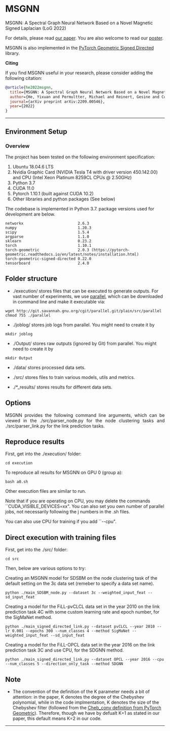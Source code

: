 # MSGNN
MSGNN: A Spectral Graph Neural Network Based on a Novel Magnetic Signed Laplacian (LoG 2022)

For details, please read [our paper](https://arxiv.org/pdf/2209.00546.pdf). You are also welcome to read our [poster](https://github.com/SherylHYX/MSGNN/blob/main/LoG2022_MSGNN_poster.pdf).

MSGNN is also implemented in the [PyTorch Geometric Signed Directed](https://github.com/SherylHYX/pytorch_geometric_signed_directed) library.

**Citing**


If you find MSGNN useful in your research, please consider adding the following citation:

```bibtex
@article{he2022msgnn,
  title={MSGNN: A Spectral Graph Neural Network Based on a Novel Magnetic Signed Laplacian},
  author={He, Yixuan and Permultter, Michael and Reinert, Gesine and Cucuringu, Mihai},
  journal={arXiv preprint arXiv:2209.00546},
  year={2022}
}
```

--------------------------------------------------------------------------------

## Environment Setup
### Overview
<!-- The underlying project environment composes of following componenets: -->
The project has been tested on the following environment specification:
1. Ubuntu 18.04.6 LTS
2. Nvidia Graphic Card (NVIDIA Tesla T4 with driver version 450.142.00) and CPU (Intel Xeon Platinum 8259CL CPUs @ 2.50GHz)
3. Python 3.7
4. CUDA 11.0
5. Pytorch 1.10.1 (built against CUDA 10.2)
6. Other libraries and python packages (See below)

The codebase is implemented in Python 3.7. package versions used for development are below.
```
networkx                        2.6.3
numpy                           1.20.3
scipy                           1.5.4
argparse                        1.1.0
sklearn                         0.23.2
torch                           1.10.1
torch-geometric                 2.0.3 (https://pytorch-geometric.readthedocs.io/en/latest/notes/installation.html)
torch-geometric-signed-directed 0.22.0
tensorboard                     2.4.0
```

## Folder structure
- ./execution/ stores files that can be executed to generate outputs. For vast number of experiments, we use [parallel](https://www.gnu.org/software/parallel/), which can be downloaded in command line and make it executable via:
```
wget http://git.savannah.gnu.org/cgit/parallel.git/plain/src/parallel
chmod 755 ./parallel
```

- ./joblog/ stores job logs from parallel. 
You might need to create it by 
```
mkdir joblog
```

- ./Output/ stores raw outputs (ignored by Git) from parallel.
You might need to create it by 
```
mkdir Output
```

- ./data/ stores processed data sets.

- ./src/ stores files to train various models, utils and metrics.

- ./*_results/ stores results for different data sets.

## Options
<p align="justify">
MSGNN provides the following command line arguments, which can be viewed in the ./src/parser_node.py for the node clustering tasks and ./src/parser_link.py for the link prediction tasks.
</p>

## Reproduce results
First, get into the ./execution/ folder:
```
cd execution
```
To reproduce all results for MSGNN on GPU 0 (group a):
```
bash a0.sh
```
Other execution files are similar to run.

Note that if you are operating on CPU, you may delete the commands ``CUDA_VISIBLE_DEVICES=xx". You can also set you own number of parallel jobs, not necessarily following the j numbers in the .sh files.

You can also use CPU for training if you add ``--cpu".

## Direct execution with training files

First, get into the ./src/ folder:
```
cd src
```
Then, below are various options to try:

Creating an MSGNN model for SDSBM on the node clustering task of the default setting on the 3c data set (remeber to specify a data set name).
```
python ./main_SDSBM_node.py --dataset 3c --weighted_input_feat --sd_input_feat
```
Creating a model for the FiLL-pvCLCL data set in the year 2010 on the link prediction task 4C with some custom learning rate and epoch number, for the SigMaNet method.
```
python ./main_signed_directed_link.py --dataset pvCLCL --year 2010 --lr 0.001 --epochs 300 --num_classes 4 --method SigMaNet --weighted_input_feat --sd_input_feat
```
Creating a model for the FiLL-OPCL data set in the year 2016 on the link prediction task 3C and use CPU, for the SDGNN method.
```
python ./main_signed_directed_link.py --dataset OPCL --year 2016 --cpu --num_classes 5 --direction_only_task --method SDGNN
```

## Note
- The convention of the definition of the K parameter needs a bit of attention: in the paper, K denotes the degree of the Chebyshev polynomial, while in the code implmentation, K denotes the size of the Chebyshev filter (followed from the [Cheb_conv definition from PyTorch Geometric](https://pytorch-geometric.readthedocs.io/en/latest/modules/nn.html#torch_geometric.nn.conv.ChebConv)). Therefore, though we have by defualt K=1 as stated in our paper, this default means K=2 in our code.

--------------------------------------------------------------------------------
